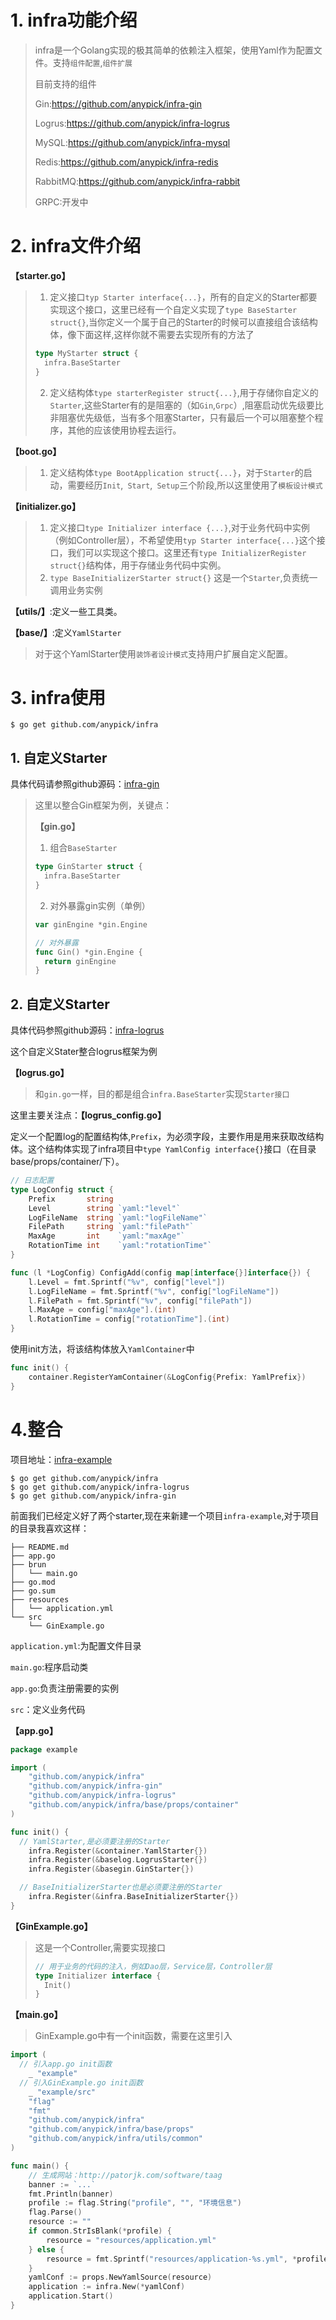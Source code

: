 # 1. infra功能介绍

> infra是一个Golang实现的极其简单的依赖注入框架，使用Yaml作为配置文件。支持`组件配置`,`组件扩展`
>
> 目前支持的组件
>
> Gin:https://github.com/anypick/infra-gin
>
> Logrus:https://github.com/anypick/infra-logrus
>
> MySQL:https://github.com/anypick/infra-mysql
>
> Redis:https://github.com/anypick/infra-redis
>
> RabbitMQ:https://github.com/anypick/infra-rabbit
>
> GRPC:开发中

# 2. infra文件介绍

**【starter.go】**

> 1. 定义接口`typ Starter interface{...}`，所有的自定义的Starter都要实现这个接口，这里已经有一个自定义实现了`type BaseStarter struct{}`,当你定义一个属于自己的Starter的时候可以直接组合该结构体，像下面这样,这样你就不需要去实现所有的方法了
>
> ```go
> type MyStarter struct {
>   infra.BaseStarter
> }
> ```
>
> 2. 定义结构体`type starterRegister struct{...}`,用于存储你自定义的`Starter`,这些Starter有的是阻塞的（如`Gin`,`Grpc`）,阻塞启动优先级要比非阻塞优先级低，当有多个阻塞Starter，只有最后一个可以阻塞整个程序，其他的应该使用协程去运行。

**【boot.go】**

> 1. 定义结构体`type BootApplication struct{...}`，对于`Starter`的启动，需要经历`Init`,` Start`,` Setup`三个阶段,所以这里使用了`模板设计模式`

**【initializer.go】**

> 1. 定义接口`type Initializer interface {...}`,对于业务代码中实例（例如Controller层），不希望使用`typ Starter interface{...}`这个接口，我们可以实现这个接口。这里还有`type InitializerRegister struct{}`结构体，用于存储业务代码中实例。
> 2. `type BaseInitializerStarter struct{}` 这是一个`Starter`,负责统一调用业务实例

**【utils/】**:定义一些工具类。

**【base/】**:定义`YamlStarter`

> 对于这个YamlStarter使用`装饰者设计模式`支持用户扩展自定义配置。

# 3. infra使用

```shell
$ go get github.com/anypick/infra
```

## 1. 自定义Starter

具体代码请参照github源码：[infra-gin](https://github.com/anypick/infra-gin)

> 这里以整合Gin框架为例，关键点：
>
> **【gin.go】**
>
> 1. 组合`BaseStarter`
>
> ```go
> type GinStarter struct {
> 	infra.BaseStarter
> }
> ```
>
> 2. 对外暴露gin实例（单例）
>
> ```go
> var ginEngine *gin.Engine
> 
> // 对外暴露
> func Gin() *gin.Engine {
> 	return ginEngine
> }
> ```

## 2. 自定义Starter

具体代码参照github源码：[infra-logrus](https://github.com/anypick/infra-logrus)

这个自定义Stater整合logrus框架为例

**【logrus.go】**

> 和`gin.go`一样，目的都是组合`infra.BaseStarter`实现`Starter接口`

这里主要关注点：**【logrus_config.go】**

定义一个配置log的配置结构体,`Prefix`，为必须字段，主要作用是用来获取改结构体。这个结构体实现了infra项目中`type YamlConfig interface{}`接口（在目录base/props/container/下）。

```go
// 日志配置
type LogConfig struct {
	Prefix       string
	Level        string `yaml:"level"`
	LogFileName  string `yaml:"logFileName"`
	FilePath     string `yaml:"filePath"`
	MaxAge       int    `yaml:"maxAge"`
	RotationTime int    `yaml:"rotationTime"`
}

func (l *LogConfig) ConfigAdd(config map[interface{}]interface{}) {
	l.Level = fmt.Sprintf("%v", config["level"])
	l.LogFileName = fmt.Sprintf("%v", config["logFileName"])
	l.FilePath = fmt.Sprintf("%v", config["filePath"])
	l.MaxAge = config["maxAge"].(int)
	l.RotationTime = config["rotationTime"].(int)
}
```

使用init方法，将该结构体放入`YamlContainer`中

```go
func init() {
	container.RegisterYamContainer(&LogConfig{Prefix: YamlPrefix})
}
```

# 4.整合

项目地址：[infra-example](https://github.com/anypick/infra-example)

```shell
$ go get github.com/anypick/infra
$ go get github.com/anypick/infra-logrus
$ go get github.com/anypick/infra-gin
```

  前面我们已经定义好了两个starter,现在来新建一个项目`infra-example`,对于项目的目录我喜欢这样：

```
├── README.md
├── app.go
├── brun
│   └── main.go
├── go.mod
├── go.sum
├── resources
│   └── application.yml
└── src
    └── GinExample.go
```

`application.yml`:为配置文件目录

`main.go`:程序启动类

`app.go`:负责注册需要的实例

`src`：定义业务代码

**【app.go】**

```go
package example

import (
	"github.com/anypick/infra"
	"github.com/anypick/infra-gin"
	"github.com/anypick/infra-logrus"
	"github.com/anypick/infra/base/props/container"
)

func init() {
  // YamlStarter,是必须要注册的Starter
	infra.Register(&container.YamlStarter{})
	infra.Register(&baselog.LogrusStarter{})
	infra.Register(&basegin.GinStarter{})

  // BaseInitializerStarter也是必须要注册的Starter
	infra.Register(&infra.BaseInitializerStarter{})
}
```

**【GinExample.go】**

> 这是一个Controller,需要实现接口
>
> ```go
> // 用于业务的代码的注入，例如Dao层，Service层，Controller层
> type Initializer interface {
> 	Init()
> }
> ```

**【main.go】**

> GinExample.go中有一个init函数，需要在这里引入

```go
import (
  // 引入app.go init函数
	_ "example"
  // 引入GinExample.go init函数
	_ "example/src"
	"flag"
	"fmt"
	"github.com/anypick/infra"
	"github.com/anypick/infra/base/props"
	"github.com/anypick/infra/utils/common"
)

func main() {
	// 生成网站：http://patorjk.com/software/taag
	banner := `...`
	fmt.Println(banner)
	profile := flag.String("profile", "", "环境信息")
	flag.Parse()
	resource := ""
	if common.StrIsBlank(*profile) {
		resource = "resources/application.yml"
	} else {
		resource = fmt.Sprintf("resources/application-%s.yml", *profile)
	}
	yamlConf := props.NewYamlSource(resource)
	application := infra.New(*yamlConf)
	application.Start()
}
```